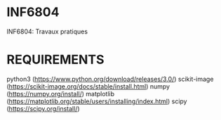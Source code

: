 # INF6804
INF6804: Travaux pratiques

# REQUIREMENTS
python3 (https://www.python.org/download/releases/3.0/)
scikit-image (https://scikit-image.org/docs/stable/install.html)
numpy (https://numpy.org/install/)
matplotlib (https://matplotlib.org/stable/users/installing/index.html)
scipy (https://scipy.org/install/)
